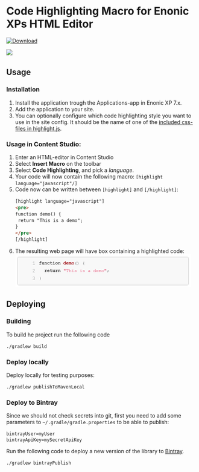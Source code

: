 # Code Highlighting Macro for Enonic XPs HTML Editor

[ ![Download](https://api.bintray.com/packages/itemconsulting/public/no.item.xp.highlight/images/download.svg?version=1.0.0) ](https://bintray.com/itemconsulting/public/no.item.xp.highlight/1.0.0/link)

<img src="https://github.com/ItemConsulting/highlight/raw/master/src/main/resources/application.svg?sanitize=true" width="150">

## Usage

### Installation

 1. Install the application trough the Applications-app in Enonic XP 7.x.
 2. Add the application to your site.
 3. You can optionally configure which code highlighting style you want to use in the site config. It should be the 
    name of one of the [included css-files in highlight.js](https://github.com/highlightjs/highlight.js/tree/master/src/styles). 

### Usage in **Content Studio**:

 1. Enter an HTML-editor in Content Studio
 2. Select **Insert Macro** on the toolbar
 3. Select **Code Highlighting**, and pick a *language*.
 4. Your code will now contain the following macro: `[highlight language="javascript"/]`
 5. Code now can be written between `[highlight]` and `[/highlight]`:
     ```html
    [highlight language="javascript"]
    <pre>
    function demo() {
      return "This is a demo";
    }
    </pre>
    [/highlight]
    ```
 6. The resulting web page will have box containing a highlighted code:
    ![Resulting code on webpage](./docs/demo.png)

## Deploying

### Building

To build he project run the following code

```bash
./gradlew build
```

### Deploy locally

Deploy locally for testing purposes:

```bash
./gradlew publishToMavenLocal
```

### Deploy to Bintray

Since we should not check secrets into git, first you need to add some parameters to `~/.gradle/gradle.properties` to be
able to publish:

```properties
bintrayUser=myUser
bintrayApiKey=mySecretApiKey
```

Run the following code to deploy a new version of the library to [Bintray](https://bintray.com/itemconsulting).

```bash
./gradlew bintrayPublish
```
